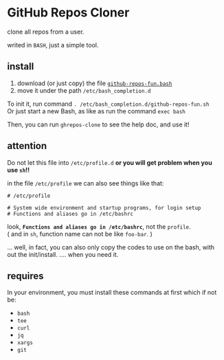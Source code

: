 # GitHub Repos Cloner

clone all repos from a user.

writed in `BASH`, just a simple tool.

## install

1. download (or just copy) the file [`github-repos-fun.bash`](./github-repos-fun.bash)  
2. move it under the path `/etc/bash_completion.d`  


To init it, run command `. /etc/bash_completion.d/github-repos-fun.sh`  
Or just start a new Bash, as like as run the command `exec bash`  

Then, you can run `ghrepos-clone` to see the help doc, and use it!

## attention

Do not let this file into `/etc/profile.d` **or you will get problem when you use `sh`!!**  

in the file `/etc/profile` we can also see things like that:

~~~
# /etc/profile

# System wide environment and startup programs, for login setup
# Functions and aliases go in /etc/bashrc
~~~

look, **`Functions and aliases go in /etc/bashrc`**, not the `profile`.  
( and in `sh`, function name can not be like `foo-bar`. )  

... well, in fact, you can also only copy the codes to use on the bash, with out the init/install. .... when you need it.

## requires

In your environment, you must install these commands at first which if not be:

- `bash`
- `tee`
- `curl`
- `jq`
- `xargs`
- `git`

